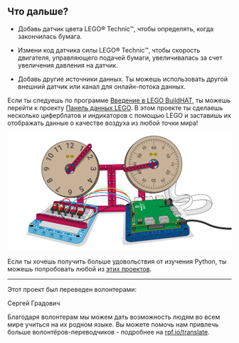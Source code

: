 ## Что дальше?

+ Добавь датчик цвета LEGO® Technic™, чтобы определять, когда закончилась бумага.

+ Измени код датчика силы LEGO® Technic™, чтобы скорость двигателя, управляющего подачей бумаги, увеличивалась за счет увеличения давления на датчик.

+ Добавь другие источники данных. Ты можешь использовать другой внешний датчик или канал для онлайн-потока данных.

Если ты следуешь по программе [Введение в LEGO BuildHAT](https://projects.raspberrypi.org/ru-RU/pathways/lego-intro), ты можешь перейти к проекту [Панель данных LEGO](https://projects.raspberrypi.org/ru-RU/projects/lego-data-dash). В этом проекте ты сделаешь несколько циферблатов и индикаторов с помощью LEGO и заставишь их отображать данные о качестве воздуха из любой точки мира!

![Изображение баннера Панели данных LEGO Data Dash с циферблатами и BuildHat](images/datadashbanner.png)

Если ты хочешь получить больше удовольствия от изучения Python, ты можешь попробовать любой из [этих проектов](https://projects.raspberrypi.org/ru-RU/projects?software%5B%5D=python).

***

Этот проект был переведен волонтерами:

Сергей Градович

Благодаря волонтерам мы можем дать возможность людям во всем мире учиться на их родном языке. Вы можете помочь нам привлечь больше волонтёров-переводчиков - подробнее на [rpf.io/translate](https://rpf.io/translate).
